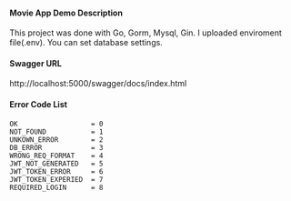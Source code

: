 #### Movie App Demo Description
This project was done with Go, Gorm, Mysql, Gin.
I uploaded enviroment file(.env). You can set database settings.
#### Swagger URL 
http://localhost:5000/swagger/docs/index.html

#### Error Code List
```
OK                  = 0
NOT_FOUND           = 1
UNKOWN_ERROR        = 2
DB_ERROR            = 3
WRONG_REQ_FORMAT    = 4
JWT_NOT_GENERATED   = 5
JWT_TOKEN_ERROR     = 6
JWT_TOKEN_EXPERIED  = 7
REQUIRED_LOGIN      = 8
```
